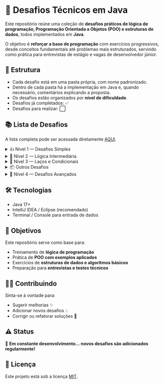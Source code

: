 # 🚀 Desafios Técnicos em Java

Este repositório reúne uma coleção de **desafios práticos de lógica de programação, Programação Orientada a Objetos (POO) e estruturas de dados**, todos implementados em **Java**.

O objetivo é **reforçar a base de programação** com exercícios progressivos, desde conceitos fundamentais até problemas mais estruturados, servindo como prática para entrevistas de estágio e vagas de desenvolvedor júnior.

## 📂 Estrutura

- Cada desafio está em uma pasta própria, com nome padronizado.
- Dentro de cada pasta há a implementação em Java e, quando necessário, comentários explicando a proposta.
- Os desafios estão organizados por **nível de dificuldade**.
- Desafios já completados: ✅
- Desafios para realizar: ⬜

## 📚 Lista de Desafios

A lista completa pode ser acessada diretamente [AQUI](https://github.com/pitercoding/desafios-tecnicos-java/blob/main/Lista%20de%20Desafios).

<details>
  <summary>👍 Nível 1 — Desafios Simples</summary>

- ✅ 000. Olá, Mundo!
- ✅ 001. Verificador de Palíndromo
- ✅ 002. Soma de números únicos
- ✅ 003. Orientação a Objetos: Zoológico
- ✅ 004. Contador de Vogais
- ✅ 005. Fatorial
- ✅ 006. Números Primos
- ✅ 007. Inverter String
- ✅ 008. Saudação personalizada com ponto de exclamação
- ✅ 009. Receber dois números e mostrar operações
- ✅ 010. Verificar se uma string contém apenas dígitos
- ...
</details>

<details>
  <summary>🧠 Nível 2 — Lógica Intermediária</summary>

- ✅ 001. Soma dos Dígitos
- ✅ 002. Fibonacci até N termos
- ✅ 003. Remover Duplicados de um Array
- ✅ 004. Maior e menor número de uma lista
- ✅ 005. Contar Frequência de Caracteres
- ...
</details>

<details>
  <summary>🔁 Nível 3 — Laços e Condicionais</summary>

- ✅ 001. Contagem Regressiva
- ✅ 002. Números Pares de 1 a 100
- ✅ 003. Soma de 10 números digitados
- ✅ 004. Número Secreto com Tentativas Infinitas
- ...
</details>

<details>
  <summary>📦 Outros Desafios</summary>

- ⬜ 001. Conversor de decimal para binário
- ⬜ 002. Conversor de binário para decimal
- ...
</details>

<details>
  <summary>🚀 Nível 4 — Desafios Avançados</summary>

- ⬜ 001. Sistema de cadastro de alunos
- ⬜ 002. Implementar fila e pilha com ArrayList
- ...
</details>

## 🛠️ Tecnologias
- Java 17+
- IntelliJ IDEA / Eclipse (recomendado)
- Terminal / Console para entrada de dados

## 📌 Objetivos
Este repositório serve como base para:
- Treinamento de **lógica de programação**
- Prática de **POO com exemplos aplicados**
- Exercícios de **estruturas de dados e algoritmos básicos**
- Preparação para **entrevistas e testes técnicos**

## 👨‍💻 Contribuindo
Sinta-se à vontade para:
- Sugerir melhorias ✨
- Adicionar novos desafios 💡
- Corrigir ou refatorar soluções 🔧

## ⚠️ Status
📌 **Em constante desenvolvimento... novos desafios são adicionados regularmente!**

## 📄 Licença
Este projeto está sob a licença [MIT](LICENSE).


